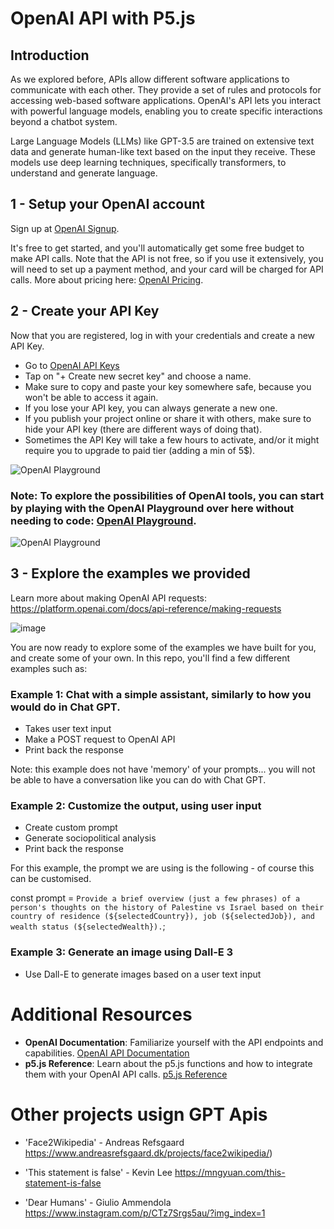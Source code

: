 
# OpenAI API with P5.js

## Introduction

As we explored before, APIs allow different software applications to communicate with each other. They provide a set of rules and protocols for accessing web-based software applications. OpenAI's API lets you interact with powerful language models, enabling you to create specific interactions beyond a chatbot system.

Large Language Models (LLMs) like GPT-3.5 are trained on extensive text data and generate human-like text based on the input they receive. 
These models use deep learning techniques, specifically transformers, to understand and generate language.

## 1 - Setup your OpenAI account

Sign up at [OpenAI Signup](https://platform.openai.com/signup).

It's free to get started, and you'll automatically get some free budget to make API calls. Note that the API is not free, so if you use it extensively, you will need to set up a payment method, and your card will be charged for API calls. More about pricing here: [OpenAI Pricing](https://openai.com/api/pricing/).

## 2 - Create your API Key

Now that you are registered, log in with your credentials and create a new API Key.

- Go to [OpenAI API Keys](https://platform.openai.com/api-keys)
- Tap on "+ Create new secret key" and choose a name.
- Make sure to copy and paste your key somewhere safe, because you won't be able to access it again.
- If you lose your API key, you can always generate a new one.
- If you publish your project online or share it with others, make sure to hide your API key (there are different ways of doing that).
- Sometimes the API Key will take a few hours to activate, and/or it might require you to upgrade to paid tier (adding a min of 5$).

![OpenAI Playground](https://i.ibb.co/1mFTbHv/save-key.png) <!-- Save Key -->


### Note: To explore the possibilities of OpenAI tools, you can start by playing with the OpenAI Playground over here without needing to code: [OpenAI Playground](https://platform.openai.com/playground).

![OpenAI Playground](https://i.ibb.co/WFzg4Yv/Screenshot-2024-05-19-at-23-36-34.png) <!-- OpenAI Playground -->


## 3 - Explore the examples we provided

Learn more about making OpenAI API requests: https://platform.openai.com/docs/api-reference/making-requests

![image](https://github.com/troglodisme/OpenAI-p5.js/assets/8257349/3738395d-69f0-4658-bf90-35896f2c54ab)



You are now ready to explore some of the examples we have built for you, and create some of your own.
In this repo, you'll find a few different examples such as:

### Example 1: Chat with a simple assistant, similarly to how you would do in Chat GPT.

- Takes user text input
- Make a POST request to OpenAI API
- Print back the response

Note: this example does not have 'memory' of your prompts... you will not be able to have a conversation like you can do with Chat GPT.

### Example 2: Customize the output, using user input

- Create custom prompt 
- Generate sociopolitical analysis
- Print back the response

For this example, the prompt we are using is the following - of course this can be customised. 

const prompt = `Provide a brief overview (just a few phrases) of a person's thoughts on the history of Palestine vs Israel based on their country of residence (${selectedCountry}), job (${selectedJob}), and wealth status (${selectedWealth}).`;

### Example 3: Generate an image using Dall-E 3

- Use Dall-E to generate images based on a user text input


# Additional Resources

- **OpenAI Documentation**: Familiarize yourself with the API endpoints and capabilities. [OpenAI API Documentation](https://platform.openai.com/docs/introduction)
- **p5.js Reference**: Learn about the p5.js functions and how to integrate them with your OpenAI API calls. [p5.js Reference](https://p5js.org/reference/)


# Other projects usign GPT Apis

- 'Face2Wikipedia' - Andreas Refsgaard https://www.andreasrefsgaard.dk/projects/face2wikipedia/)
  
- 'This statement is false' - Kevin Lee https://mngyuan.com/this-statement-is-false 

- 'Dear Humans' - Giulio Ammendola https://www.instagram.com/p/CTz7Srgs5au/?img_index=1



